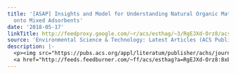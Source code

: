 ```yaml
---
title: '[ASAP] Insights and Model for Understanding Natural Organic Matter Adsorption
  onto Mixed Adsorbents'
date: '2018-05-17'
linkTitle: http://feedproxy.google.com/~r/acs/esthag/~3/RgEJXd-Orz8/acs.est.8b00849
source: 'Environmental Science & Technology: Latest Articles (ACS Publications)'
description: |-
  <p><img src="https://pubs.acs.org/appl/literatum/publisher/achs/journals/content/esthag/0/esthag.ahead-of-print/acs.est.8b00849/20180517/images/medium/es-2018-008498_0006.gif" alt="TOC Graphic"/></p><div><cite>Environmental Science & Technology</cite></div><div>DOI: 10.1021/acs.est.8b00849</div><div class="feedflare">
  <a href="http://feeds.feedburner.com/~ff/acs/esthag?a=RgEJXd-Orz8:8xEn_zz5WxY:yIl2AUoC8zA"><img src="http://feeds.feedburner.com/~ff/acs/esthag?d=yIl2AUoC8zA" border="0"></img></a>
---
```

